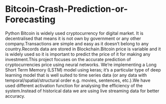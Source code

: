 # Bitcoin-Crash-Prediction-or-Forecasting


Python Bitcoin is widely used cryptocurrency for digital market.
It is decentralised that means it is not own by government or any
other company.Transactions are simple and easy as it doesn’t belong
to any country.Records data are stored in Blockchain.Bitcoin price is 
variable and it is widely used so it is important to predict the price 
of it for making any investment.This 
project focuses on the accurate prediction of cryptocurrencies price 
using neural networks. We’re implementing a Long Short Term Memory (LSTM) 
model using keras; it’s a particular type of deep learning model that is 
well suited to time series data (or any data with temporal/spatial/structural 
order e.g. movies, sentences, etc.).We have used different activation function
for analysing the efficiency of the system.Instead of historical data we are 
using live streaming data for better accuracy.
